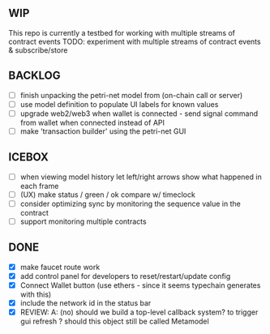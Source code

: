 WIP
---
This repo is currently a testbed for working with multiple streams of contract events
TODO: experiment with multiple streams of contract events & subscribe/store

BACKLOG
-------
- [ ] finish unpacking the petri-net model from (on-chain call or server)
- [ ] use model definition to populate UI labels for known values
- [ ] upgrade web2/web3 when wallet is connected - send signal command from wallet when connected instead of API
- [ ] make 'transaction builder' using the petri-net GUI

ICEBOX
-------
- [ ] when viewing model history let left/right arrows show what happened in each frame
- [ ] (UX) make status / green / ok compare w/ timeclock
- [ ] consider optimizing sync by monitoring the sequence value in the contract
- [ ] support monitoring multiple contracts

DONE
----
- [x] make faucet route work
- [x] add control panel for developers to reset/restart/update config
- [x] Connect Wallet button (use ethers - since it seems typechain generates with this)
- [x] include the network id in the status bar
- [x] REVIEW: A: (no) should we build a top-level callback system? to trigger gui refresh
  ? should this object still be called Metamodel
